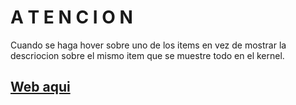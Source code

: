 # A T E N C I O N

Cuando se haga hover sobre uno de los items en vez de mostrar la descriocion sobre el mismo item que se muestre todo en el kernel.

## [Web aqui](https://showycone.github.io/bg-glowglass/)
